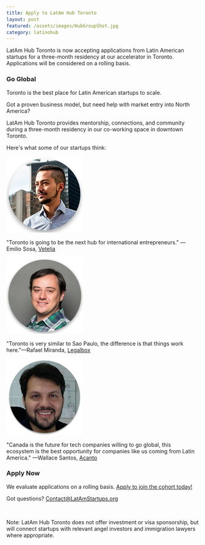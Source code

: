 ```yaml
---
title: Apply to LatAm Hub Toronto
layout: post
featured: /assets/images/HubGroupShot.jpg
category: latinohub
---
```

<p>
LatAm Hub Toronto is now accepting applications from Latin American startups for a three-month residency at our accelerator in Toronto. Applications will be considered on a rolling basis.
</p>

<!--more-->

<h3>Go Global</h3>

<p>
Toronto is the best place for Latin American startups to scale.
</p>
<p>
Got a proven business model, but need help with market entry into North America?
</p>
<p>
LatAm Hub Toronto provides mentorship, connections, and community during a three-month residency in our co-working space in downtown Toronto.
</p>
<p>
Here's what some of our startups think:
</p>
<p> <img src="/assets/images/Emilio.jpg" width="200" class="center" /> </p>
<p> "Toronto is going to be the next hub for international entrepreneurs." &mdash;Emilio Sosa, <a href="https://www.vetelia.com/en_CA/">Vetelia</a> </p>
<p> <img src="/assets/images/Rafael.jpg" width="200" class="center" /> </p>
<p> "Toronto is very similar to Sao Paulo, the difference is that things work here."&mdash;Rafael Miranda, <a href="https://www.legalbox.ca/">Legalbox</a> </p>
<p> <img src="/assets/images/Wallace.jpg" width="200" class="center" /> </p>
<p> "Canada is the future for tech companies willing to go global, this ecosystem is the best opportunity for companies like us coming from Latin America." &mdash;Wallace Santos, <a href="http://acanto.ca/">Acanto</a> </p>
<h3>Apply Now</h3>
<p>
We evaluate applications on a rolling basis. <a href="https://docs.google.com/forms/d/e/1FAIpQLSeLN_44J3ZpgRt5TcGZLZyXYsNMx2Q_QI_RvVL9A2TtYNCJWA/viewform">Apply to join the cohort today!</a>
</p>
<p>
Got questions? <a href="mailto:Contact@LatAmStartups.org">Contact@LatAmStartups.org</a>
</p>
<span class="image featured"><img src="{{ site.baseurl }}/assets/images/HubGroupShot.jpg" alt="" /></span>
<p>
Note: LatAm Hub Toronto does not offer investment or visa sponsorship, but will connect startups with relevant angel investors and immigration lawyers where appropriate.
</p>

